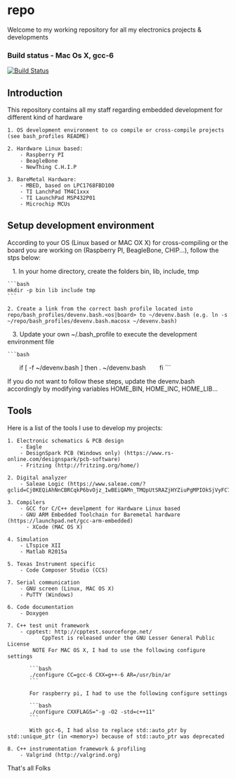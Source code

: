 
# repo #

Welcome to my working repository for all my electronics projects & developments
### Build status - Mac Os X, gcc-6
[![Build Status](https://travis-ci.org/audiofilter/spuc.png)](https://travis-ci.org/audiofilter/spuc)


## Introduction
This repository contains all my staff regarding embedded development for different kind of hardware

    1. OS development environment to co compile or cross-compile projects (see bash_profiles README)
	
    2. Hardware Linux based:
        - Raspberry PI
        - BeagleBone
        - NewThing C.H.I.P
	
    3. BareMetal Hardware:
        - MBED, based on LPC1768FBD100
        - TI LanchPad TM4C1xxx
        - TI LaunchPad MSP432P01
        - Microchip MCUs
	
## Setup development environment
According to your OS (Linux based or MAC OX X) for cross-compiling or the board you are working on (Raspberry PI, BeagleBone, CHIP...), follow the stps below:

    1. In your home directory, create the folders bin, lib, include, tmp
    
    ```bash
    mkdir -p bin lib include tmp
    ```
    
    2. Create a link from the correct bash profile located into repo/bash_profiles/devenv.bash.<os|board> to ~/devenv.bash (e.g. ln -s ~/repo/bash_profiles/devenv.bash.macosx ~/devenv.bash)
    
    3. Update your own ~/.bash_profile to execute the development environment file  
    
    ```bash
        if [ -f ~/devenv.bash ]
        then
            . ~/devenv.bash
        fi
    ```	

If you do not want to follow these steps, update the devenv.bash accordingly by modifying variables HOME_BIN, HOME_INC, HOME_LIB...

## Tools ##
Here is a list of the tools I use to develop my projects:

    1. Electronic schematics & PCB design 
        - Eagle
        - DesignSpark PCB (Windows only) (https://www.rs-online.com/designspark/pcb-software)
        - Fritzing (http://fritzing.org/home/)

    2. Digital analyzer
        - Saleae Logic (https://www.saleae.com/?gclid=Cj0KEQiAhNnCBRCqkP6bvOjz_IwBEiQAMn_TMQpUtSRAZjHYZiuPgMPIOkSjVyFC7Ki9zCnTHwnSNB4aAnKW8P8HAQ)

    3. Compilers
        - GCC for C/C++ develpment for Hardware Linux based
        - GNU ARM Embedded Toolchain for Baremetal hardware (https://launchpad.net/gcc-arm-embedded)
	      - XCode (MAC OS X)

    4. Simulation
        - LTspice XII
        - Matlab R2015a

    5. Texas Instrument specific
        - Code Composer Studio (CCS)

    7. Serial communication
    	- GNU screen (Linux, MAC OS X)
	    - PuTTY (Windows)

    6. Code documentation
    	- Doxygen

    7. C++ test unit framework
        - cpptest: http://cpptest.sourceforge.net/
	           CppTest is released under the GNU Lesser General Public License
	        NOTE For MAC OS X, I had to use the following configure settings
    
	       ```bash
	       ./configure CC=gcc-6 CXX=g++-6 AR=/usr/bin/ar
	       ```
         
	       For raspberry pi, I had to use the following configure settings
         
	       ```bash
	       ./configure CXXFLAGS="-g -O2 -std=c++11"
	       ```
         
	       With gcc-6, I had also to replace std::auto_ptr by std::unique_ptr (in <memory>) because of std::auto_ptr was deprecated
	       
    8. C++ instrumentation framework & profiling
        - Valgrind (http://valgrind.org)
	       
That's all Folks
